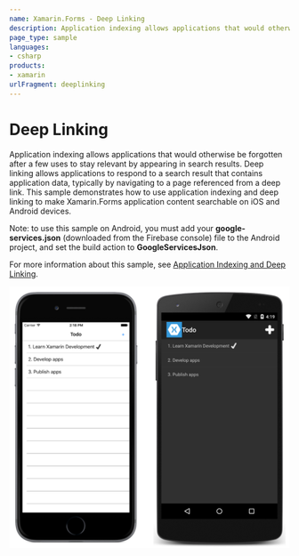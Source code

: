 ```yaml
---
name: Xamarin.Forms - Deep Linking
description: Application indexing allows applications that would otherwise be forgotten after a few uses to stay relevant by appearing in search results.
page_type: sample
languages:
- csharp
products:
- xamarin
urlFragment: deeplinking
---
```

# Deep Linking

Application indexing allows applications that would otherwise be forgotten after a few uses to stay relevant by appearing in search results. Deep linking allows applications to respond to a search result that contains application data, typically by navigating to a page referenced from a deep link. This sample demonstrates how to use application indexing and deep linking to make Xamarin.Forms application content searchable on iOS and Android devices.

Note: to use this sample on Android, you must add your **google-services.json** (downloaded from the Firebase console) file to the Android project, and set the build action to **GoogleServicesJson**.

For more information about this sample, see [Application Indexing and Deep Linking](https://developer.xamarin.com/guides/xamarin-forms/working-with/deep-linking/).

![Deep Linking application screenshot](Screenshots/01All.png "Deep Linking application screenshot")

